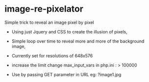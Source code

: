 # image-re-pixelator
Simple trick to reveal an image pixel by pixel

* Using just Jquery and CSS to create the illusion of pixels,
* Simple loop over time to reveal more and more of the background image,
* Currently set for resolutions of 648x576

* increase the limit change max_input_vars in php.ini : > 100000

* Use by passing GET parameter in URL eg: ?image1.jpg 
